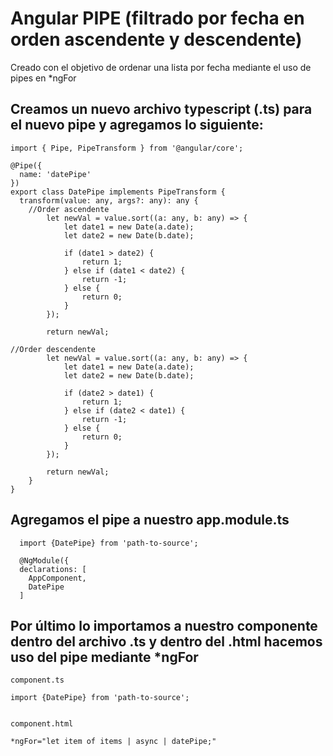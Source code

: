 # Angular PIPE (filtrado por fecha en orden ascendente y descendente)
Creado con el objetivo de ordenar una lista por fecha mediante el uso de pipes en *ngFor

## Creamos un nuevo archivo typescript (.ts) para el nuevo pipe y agregamos lo siguiente:

```
import { Pipe, PipeTransform } from '@angular/core';

@Pipe({
  name: 'datePipe'
})
export class DatePipe implements PipeTransform {
  transform(value: any, args?: any): any {
    //Order ascendente
        let newVal = value.sort((a: any, b: any) => {
            let date1 = new Date(a.date);
            let date2 = new Date(b.date);
        
            if (date1 > date2) {
                return 1;
            } else if (date1 < date2) {
                return -1;
            } else {
                return 0;
            }
        });
        
        return newVal;

//Order descendente
        let newVal = value.sort((a: any, b: any) => {
            let date1 = new Date(a.date);
            let date2 = new Date(b.date);

            if (date2 > date1) {
                return 1;
            } else if (date2 < date1) {
                return -1;
            } else {
                return 0;
            }
        });

        return newVal;
    }
}
```

## Agregamos el pipe a nuestro app.module.ts

```
  import {DatePipe} from 'path-to-source';
  
  @NgModule({
  declarations: [
    AppComponent,
    DatePipe
  ]
```
## Por último lo importamos a nuestro componente dentro del archivo .ts y dentro del .html hacemos uso del pipe mediante *ngFor

```
component.ts

import {DatePipe} from 'path-to-source';
  
  ```
  
  ```
component.html

*ngFor="let item of items | async | datePipe;"
  
  ```
